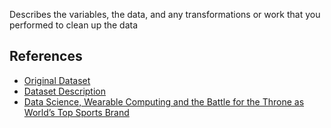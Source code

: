 Describes the variables, the data, and any transformations or work that you performed to clean up the data

## References
- [Original Dataset](https://d396qusza40orc.cloudfront.net/getdata%2Fprojectfiles%2FUCI%20HAR%20Dataset.zip)
- [Dataset Description](http://archive.ics.uci.edu/ml/datasets/Human+Activity+Recognition+Using+Smartphones)
- [Data Science, Wearable Computing and the Battle for the Throne as World’s Top Sports Brand](http://www.insideactivitytracking.com/data-science-activity-tracking-and-the-battle-for-the-worlds-top-sports-brand)
